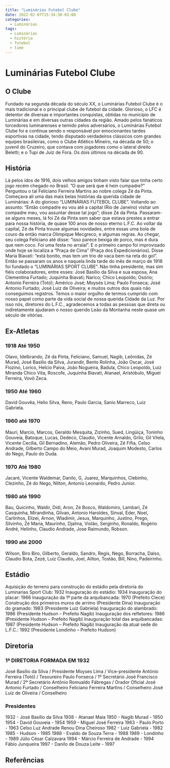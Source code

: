 ```yaml
---
title: "Luminárias Futebol Clube"
date: 2022-02-07T15:34:30-03:00
categories:
  - Luminárias
tags:
  - Luminárias
  - história
  - futebol
  - time
---
```

# Luminárias Futebol Clube #

## O Clube ##
Fundado na segunda década do século XX, o Luminárias Futebol Clube é o mais tradicional e o principal clube de futebol da cidade. Glorioso, o LFC é detentor de diversas e importantes conquistas, obtidas no município de Luminárias e em diversas outras cidades da região. Amado pelos fanáticos torcedores luminarenses e temido pelos adversários, o Luminárias Futebol Clube foi e continua sendo o responsável por emocionantes tardes esportivas na cidade, tendo disputado verdadeiros clássicos com grandes equipes brasileiras, como o Clube Atlético Mineiro, na década de 50; o juvenil do Cruzeiro, que contava com jogadores como o lateral direito Beletti; e o Tupi de Juiz de Fora. Os dois últimos na década de 90.

## História ##
Lá pelos idos de 1916, dois velhos amigos tinham visto falar que tinha certo jogo recém chegado no Brasil. ”O que será que é hein cumpadre?” Perguntou o tal Feliciano Ferreira Martins ao nobre colega Zé da Pinta. Começava ali uma das mais belas histórias da querida cidade de Luminárias: A do glorioso “LUMINÁRIAS FUTEBOL CLUBE”.
Voltando ao assunto: “Então compadre eu vou até a capital (Rio de Janeiro) visitar um compadre meu, vou assuntar desse tal jogo”; disse Zé da Pinta. Passaram-se alguns meses, lá foi Zé da Pinta sem saber que estava prestes a entrar para nossa história, de quase 100 anos de nosso eterno L.F.C.
Ao voltar da capital, Zé da Pinta trouxe algumas novidades, entre essas uma bola de couro da então marca Olimpique Mecgreco, e algumas regras. Ao chegar, seu colega Feliciano até disse: “isso parece bexiga de porco, mas é dura que nem coco. Foi uma festa no arraial”.
E o primeiro campo foi improvisado onde hoje se localiza a “Praça de Cima” (Praça dos Expedicionários). Disse Maria Biavati: “está bonito, mas tem um trio de vaca bem na reta do gol”.
Então se passaram os anos e naquela linda tarde do mês de março de 1918 foi fundado o “LUMINÁRIAS SPORT CLUBE”. Não tinha presidente, mas sim fiéis colaboradores, entre esses: José Basílio da Silva e sua esposa, Ana Clementina Furtado; Juquinha Biavati; Narico; Chico Leopoldo; Osório; Antonio Ferreira (Totó); Américo José; Moysés Lima; Paulo Fonseca; José Antonio Furtado; José Luiz de Oliveira; e muitos outros dos quais não conseguimos registros.
Temos o maior orgulho de termos cumprido com nosso papel como parte da vida social de nossa querida Cidade da Luz. Por isso nós, diretores do L.F.C., agradecemos a todas as pessoas que direta ou indiretamente ajudaram o nosso querido Leão da Montanha neste quase um século de vitórias.

## Ex-Atletas ##

### 1918 Até 1950 ###
Olavo, Idelbrando, Zé da Pinta, Feliciano, Samuel, Nagib, Leônidas, Zé Murad, José Basilio da Silva, Jurandir, Bento Rolinha, João Oscar, José Flozino, Lorico, Helcio Paiva, João Nogueira, Badula, Chico Leopoldo, Luiz Miranda Chico Vita, Roscofe, Juquinha Biavati, Atanael, Aristóbulo, Miguel Ferreira, Vovô Zeca.

### 1950 Até 1960 ###
David Gouvêa, Helio Silva, Reno, Paulo Garcia, Sanio Marreco, Luiz Gabriela.

### 1960 até 1970 ###
Mauri, Marcio, Marcos, Geraldo Mesquita, Zizinho, Sued, Lingüiça, Toninho Gouveia, Batoque, Lucas, Dedeco, Claudio, Vicente Arnaldo, Grilo, Gil Vilela, Vicente Cecília, Gil Bernadino, Alemão, Pedro Oliveira, Zé Fifia, Celso Andrade, Gilberto Campo do Meio, Avani Murad, Joaquim Modesto, Carlos do Nego, Paulo do Duda.

### 1970 Até 1980 ###
Jacaré, Vicente Waldemar, Danilo, G, Juarez, Marquinhos, Clebinho, Clezinho, Zé do Nego, Nilton, Antonio Leonardo, Pedro Junior.

### 1980 até 1990 ###
Bau, Quicinho, Waldir, Didi, Aron, Zé Bosco, Waldomiro, Lambari, Zé Casquinha, Mirandinha, Gilvan, Antonio Haroldes, Sinval, Eder, Noel, Carlinhos, Elizei, Arnon, Wladimir, Jesus, Marquinho, Justino, Prego, Silvinho, Zé Maria, Maurinho, Djalma, Violão, Serginho, Ronaldo, Rogério André, Helinho, Claudio Andrade, Jose Raimundo, Robson.

### 1990 até 2000 ###
Wilson, Biro Biro, Gilberto, Geraldo, Sandro, Regis, Nego, Borracha, Dalso, Claudio Bota, Zezé, Luiz Claudio, Joel, Ailton, Tostão, Bill, Nino, Padeirinho.

## Estádio ##
Aquisição do terreno para construção do estádio pela diretoria do Luminarias Sport Club: 1932
Inauguração do estádio: 1934
Inauguração do placar: 1966
Inauguração da 1ª parte da arquibancada: 1970 (Prefeito Clece)
Construção dos primeiros muros de arrimo (Presidente Dina)
Inauguração do gramado: 1983 (Presidente Luiz Gabriela)
Inauguração do alambrado: 1986 (Presidente Hudson – Prefeito Nagib)
Inauguração dos refletores: 1986 (Presidente Hudson – Prefeito Nagib)
Inauguração total das arquibancadas: 1987 (Presidente Hudson – Prefeito Nagib)
Inauguração da atual sede do L.F.C.: 1992 (Presidente Londinho – Prefeito Hudson)

## Diretoria ##

### 1ª DIRETORIA FORMADA EM  1932 ###
José Basílio da Silva / Presidente
Moyses Lima / Vice-presidente
Antônio Ferreira (Totó) / Tesoureiro
Paulo Fonseca / 1º Secretário
José Francisco Murad / 2º Secretário
Antônio Romualdo Fábregas / Orador Oficial
José Antonio Furtado / Conselheiro
Feliciano Ferreira Martins / Conselheiro
José Luiz de Oliveira / Conselheiro 

### Presidentes ###
1932 - José Basílio da Silva
1938 - Atanael Maia
1950 - Nagib Murad - 1950
1954 - David Gouveia - 1954
1959 - Miguel José Ferreira
1963 - Paulo Porto - 1963
Celso Luz Andrade
Renou
Dina
Cheiroso
1982 - Luiz Gabriela - 1982
1985 - Hudson - 1985
1988 - Evaldo de Souza Terra - 1988
1989 - Londinho - 1989
Júlio César Calzavara
1994 - Márcio Ferreira de Andrade - 1994
Fábio Junqueira
1997 - Danilo de Douza Leite - 1997

## Referências ##
